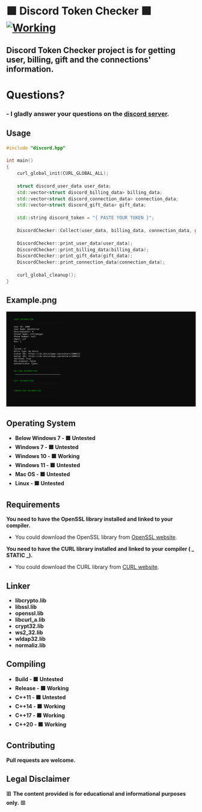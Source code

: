 # 🟩 Discord Token Checker 🟩 <a href="https://github.com/yurtrimu/discord-token-checker/actions/workflows/main.yml"><img src="https://github.com/yurtrimu/discord-token-checker/actions/workflows/main.yml/badge.svg" alt="Working"></a>

## **Discord Token Checker project is for getting user, billing, gift and the connections' information.**

# Questions?
### - **I gladly answer your questions on the [discord server](https://discord.gg/QBhFd2aK4r).**

## Usage

```c++
#include "discord.hpp"

int main()
{
    curl_global_init(CURL_GLOBAL_ALL);

    struct discord_user_data user_data;
    std::vector<struct discord_billing_data> billing_data;
    std::vector<struct discord_connection_data> connection_data;
    std::vector<struct discord_gift_data> gift_data;

    std::string discord_token = "{ PASTE YOUR TOKEN }";

    DiscordChecker::Collect(user_data, billing_data, connection_data, gift_data, discord_token);

    DiscordChecker::print_user_data(user_data);
    DiscordChecker::print_billing_data(billing_data);
    DiscordChecker::print_gift_data(gift_data);
    DiscordChecker::print_connection_data(connection_data);

    curl_global_cleanup();
}
```

## Example.png
![alt text](https://github.com/yurtrimu/discord-token-checker/blob/main/_Example.png?raw=true)

## Operating System
- **Below Windows 7 - 🟦 Untested**
- **Windows 7 - 🟦 Untested**
- **Windows 10 - 🟩 Working**
- **Windows 11 - 🟦 Untested**
- **Mac OS - 🟦 Untested**
- **Linux - 🟦 Untested**

## Requirements

**You need to have the OpenSSL library installed and linked to your compiler.**

- You could download the OpenSSL library from [OpenSSL website](https://www.openssl.org/source/).

**You need to have the CURL library installed and linked to your compiler ( _ STATIC _).**

- You could download the CURL library from [CURL website](https://curl.se/download.html).

## Linker

- **libcrypto.lib**
- **libssl.lib**
- **openssl.lib**
- **libcurl_a.lib**
- **crypt32.lib**
- **ws2_32.lib**
- **wldap32.lib**
- **normaliz.lib**

## Compiling

- **Build - 🟦 Untested**
- **Release - 🟩 Working**
- **C++11  - 🟦 Untested**
- **C++14  - 🟩 Working**
- **C++17 - 🟩 Working**
- **C++20 - 🟩 Working**

## Contributing

**Pull requests are welcome.**

## Legal Disclaimer
🟥 **The content provided is for educational and informational purposes only.** 🟥
